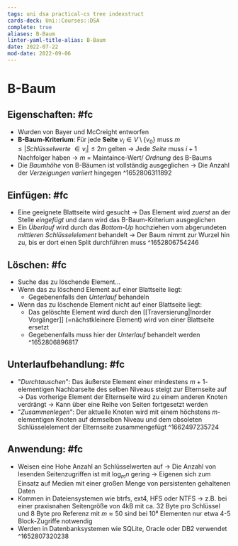 ```yaml
---
tags: uni dsa practical-cs tree indexstruct
cards-deck: Uni::Courses::DSA
complete: true
aliases: B-Baum
linter-yaml-title-alias: B-Baum
date: 2022-07-22
mod-date: 2022-09-06
---
```


# B-Baum

## Eigenschaften: #fc
- Wurden von Bayer und McCreight entworfen
- **B-Baum-Kriterium**: Für jede **Seite** $v_i \in V \setminus \{v_0\}$ muss $m \leq |Schlüsselwerte~\in v_i| \leq 2m$ gelten
	-> Jede *Seite* muss $i+1$ Nachfolger haben
	-> $m$ = Maintaince-Wert/ *Ordnung* des B-Baums
- Die *Baumhöhe* von B-Bäumen ist vollständig ausgeglichen
	-> Die Anzahl der *Verzeigungen variiert* hingegen
^1652806311892

## Einfügen: #fc
- Eine geeignete Blattseite wird gesucht
	-> Das Element wird *zuerst* an der Stelle *eingefügt* und dann wird das B-Baum-Kriterium ausgeglichen
- Ein *Überlauf* wird durch das *Bottom-Up* hochziehen vom abgerundeten *mittleren Schlüsselelement* behandelt
	-> Der Baum nimmt zur Wurzel hin zu, bis er dort einen Split durchführen muss
^1652806754246

## Löschen: #fc
- Suche das zu löschende Element…
- Wenn das zu löschend Element auf einer Blattseite liegt:
	- Gegebenenfalls den *Unterlauf* behandeln
- Wenn das zu löschende Element nicht auf einer Blattseite liegt:
	- Das gelöschte Element wird durch den [[Traversierung|Inorder Vorgänger]] (=nächstkleinere Element) wird von einer Blattseite ersetzt
	- Gegebenenfalls muss hier der *Unterlauf* behandelt werden
^1652806896817

## Unterlaufbehandlung: #fc
- "*Durchtauschen*": Das äußerste Element einer mindestens $m+1$-elementigen Nachbarseite des selben Niveaus steigt zur Elternseite auf
	-> Das vorherige Element der Elternseite wird zu einem anderen Knoten verdrängt
	-> Kann über eine Reihe von Seiten fortgesetzt werden
- "*Zusammenlegen*": Der aktuelle Knoten wird mit einem höchstens $m$-elementigen Knoten auf demselben Niveau und dem obsoleten Schlüsselelement der Elternseite zusammengefügt
^1662497235724

## Anwendung: #fc
- Weisen eine Hohe Anzahl an Schlüsselwerten auf
	-> Die Anzahl von lesenden Seitenzugriffen ist mit $\log_mn$ gering
	-> Eigenen sich zum Einsatz auf Medien mit einer großen Menge von persistenten gehaltenen Daten
- Kommen in Dateiensystemen wie btrfs, ext4, HFS oder NTFS
	-> z.B. bei einer praxisnahen Seitengröße von 4kB mit ca. 32 Byte pro Schlüssel und 8 Byte pro Referenz mit $m \approx 50$ sind bei 10⁸ Elementen nur etwa 4-5 Block-Zugriffe notwendig
- Werden in Datenbanksystemen wie SQLite, Oracle oder DB2 verwendet
^1652807320238

